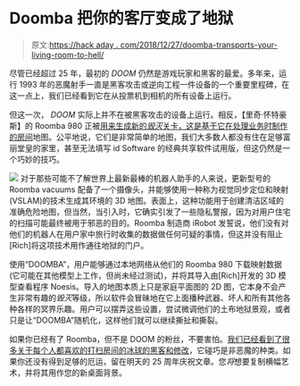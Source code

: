# Doomba 把你的客厅变成了地狱

> 原文:[https://hack aday . com/2018/12/27/doomba-transports-your-living-room-to-hell/](https://hackaday.com/2018/12/27/doomba-transports-your-living-room-to-hell/)

尽管已经超过 25 年，最初的 *DOOM* 仍然是游戏玩家和黑客的最爱。多年来，运行 1993 年的恶魔射手一直是黑客攻击或逆向工程一件设备的一个重要里程碑，在这一点上，我们已经看到它在从投票机到相机的所有设备上运行。

但这一次， *DOOM* 实际上并不在被黑客攻击的设备上运行。相反，【里奇·怀特豪斯】的 Roomba 980 正被[用来生成新的*毁灭*关卡，这是基于它在处理业务时制作的房间](http://www.richwhitehouse.com/index.php?postid=72)地图。公平地说，它们是非常简单的地图，我们大多数人都没有住在足够富丽堂皇的家里，甚至无法填写 id Software 的经典共享软件试用版，但这仍然是一个巧妙的技巧。

[![](../Images/748560964529ad1a9279dba10010cc60.png)](https://hackaday.com/wp-content/uploads/2018/12/doomba_detail.png) 对于那些可能不了解世界上最新最棒的机器人助手的人来说，更新型号的 Roomba vacuums 配备了一个摄像头，并能够使用一种称为视觉同步定位和映射(VSLAM)的技术生成其环境的 3D 地图。表面上，这种功能用于创建清洁区域的准确危险地图，但当然，当引入时，它确实引发了一些隐私警报，因为对用户住宅的扫描可能最终被用于邪恶的目的。Roomba 制造商 iRobot 发誓说，他们没有对他们的机器人在用户家中旅行时收集的数据做任何可疑的事情，但这并没有阻止[Rich]将这项技术用作通往地狱的门户。

使用“DOOMBA”，用户能够通过本地网络从他们的 Roomba 980 下载映射数据(它可能在其他模型上工作，但尚未经过测试)，并将其导入由[Rich]开发的 3D 模型查看程序 Noesis。导入的地图本质上只是家庭平面图的 2D 图，它本身不会产生非常有趣的*毁灭*等级，所以软件会冒昧地在它上面播种武器、坏人和所有其他各种各样的冥界乐趣。用户可以摆弄这些设置，尝试微调他们的土布地狱景观，或者只是让“DOOMBA”随机化，这样他们就可以继续撕扯和撕裂。

如果你已经有了 Roomba，但不是 DOOM 的粉丝，不要害怕。[我们已经看到了很多关于每个人都喜欢的打扫房间的冰球](https://hackaday.com/2015/12/05/hacklet-87-roomba-projects/)[的黑客和修改](https://hackaday.com/2016/08/27/roomba-now-able-to-hunt-arnold-schwarzenegger/)，它碰巧是非恶魔的种类。如果你还没有得到足够的厄运，留在明天的 25 周年庆祝文章。您*将*想要复制横幅艺术，并将其用作您的新桌面背景。
